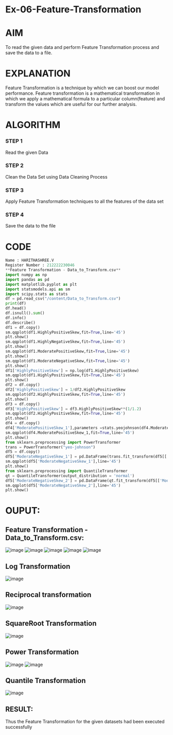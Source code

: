 # Ex-06-Feature-Transformation
# AIM

To read the given data and perform Feature Transformation process and save the data to a file.
# EXPLANATION

Feature Transformation is a technique by which we can boost our model performance. Feature transformation is a mathematical transformation in which we apply a mathematical formula to a particular column(feature) and transform the values which are useful for our further analysis.
# ALGORITHM
### STEP 1

Read the given Data
### STEP 2

Clean the Data Set using Data Cleaning Process
### STEP 3

Apply Feature Transformation techniques to all the features of the data set
### STEP 4
Save the data to the file
# CODE
```python
Name : HARITHASHREE.V
Register Number : 212222230046
**Feature Transformation - Data_to_Transform.csv**
import numpy as np
import pandas as pd
import matplotlib.pyplot as plt
import statsmodels.api as sm
import scipy.stats as stats
df = pd.read_csv("/content/Data_to_Transform.csv")
print(df)
df.head()
df.isnull().sum()
df.info()
df.describe()
df1 = df.copy()
sm.qqplot(df1.HighlyPositiveSkew,fit=True,line='45')
plt.show()
sm.qqplot(df1.HighlyNegativeSkew,fit=True,line='45')
plt.show()
sm.qqplot(df1.ModeratePositiveSkew,fit=True,line='45')
plt.show()
sm.qqplot(df1.ModerateNegativeSkew,fit=True,line='45')
plt.show()
df1['HighlyPositiveSkew'] = np.log(df1.HighlyPositiveSkew)
sm.qqplot(df1.HighlyPositiveSkew,fit=True,line='45')
plt.show()
df2 = df.copy()
df2['HighlyPositiveSkew'] = 1/df2.HighlyPositiveSkew
sm.qqplot(df2.HighlyPositiveSkew,fit=True,line='45')
plt.show()
df3 = df.copy()
df3['HighlyPositiveSkew'] = df3.HighlyPositiveSkew**(1/1.2)
sm.qqplot(df2.HighlyPositiveSkew,fit=True,line='45')
plt.show()
df4 = df.copy()
df4['ModeratePositiveSkew_1'],parameters =stats.yeojohnson(df4.ModeratePositiveSkew)
sm.qqplot(df4.ModeratePositiveSkew_1,fit=True,line='45')
plt.show()
from sklearn.preprocessing import PowerTransformer 
trans = PowerTransformer("yeo-johnson")
df5 = df.copy()
df5['ModerateNegativeSkew_1'] = pd.DataFrame(trans.fit_transform(df5[['ModerateNegativeSkew']]))
sm.qqplot(df5['ModerateNegativeSkew_1'],line='45')
plt.show()
from sklearn.preprocessing import QuantileTransformer
qt = QuantileTransformer(output_distribution = 'normal')
df5['ModerateNegativeSkew_2'] = pd.DataFrame(qt.fit_transform(df5[['ModerateNegativeSkew']]))
sm.qqplot(df5['ModerateNegativeSkew_2'],line='45')
plt.show()
```

# OUPUT:
## Feature Transformation - Data_to_Transform.csv:
![image](https://user-images.githubusercontent.com/121285701/233553560-1f7359ee-ce00-4767-a06c-54313acbccf0.png)
![image](https://user-images.githubusercontent.com/121285701/233553596-88dca919-cfc4-439c-bbf2-6b27e4193cea.png)
![image](https://user-images.githubusercontent.com/121285701/233553660-8c3f460a-2fc8-4795-b00f-21250768bd42.png)
![image](https://user-images.githubusercontent.com/121285701/233553704-694fe860-40e6-48a9-a0cd-4438b4dccca2.png)
![image](https://user-images.githubusercontent.com/121285701/233553760-e5654911-5781-4698-a778-334cc8dfe07e.png)
## Log Transformation
![image](https://user-images.githubusercontent.com/121285701/233553831-527be46e-b397-4536-9b58-e7c76afaade4.png)
## Reciprocal transformation
![image](https://user-images.githubusercontent.com/121285701/233554018-0402d3f7-e869-4adb-b992-4a035ad14d40.png)
## SquareRoot Transformation
![image](https://user-images.githubusercontent.com/121285701/233554129-8a163add-1e44-4101-a497-e98d45252172.png)
## Power Transformation
![image](https://user-images.githubusercontent.com/121285701/233554205-a448147e-1a58-4e53-bf1a-78604e16c6f2.png)
![image](https://user-images.githubusercontent.com/121285701/233554230-db2b4cb6-6ea0-486a-b4e6-b0746ca40aec.png)
## Quantile Transformation
![image](https://user-images.githubusercontent.com/121285701/233554309-b70139d3-7668-43d9-a400-faa39a1a21fc.png)
## RESULT:
Thus the Feature Transformation for the given datasets had been executed successfully
